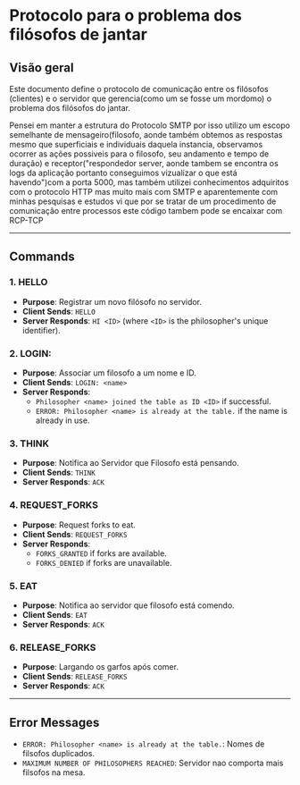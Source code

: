 # Protocolo para o problema dos filósofos de jantar

## Visão geral

Este documento define o protocolo de comunicação entre os filósofos (clientes) e o servidor que gerencia(como um se fosse um mordomo) o problema dos filósofos do jantar.

Pensei em manter a estrutura do Protocolo SMTP por isso utilizo um escopo semelhante de mensageiro(filosofo, aonde também obtemos as respostas mesmo que superficiais e individuais daquela instancia, observamos ocorrer as ações possiveis para o filosofo, seu andamento e tempo de duração) e receptor("respondedor server, aonde tambem se encontra os logs da aplicação portanto conseguimos vizualizar o que está havendo")com a porta 5000, mas também utilizei conhecimentos adquiritos com o protocolo HTTP mas muito mais com SMTP e aparentemente com minhas pesquisas e estudos vi que por se tratar de um procedimento de comunicação entre processos este código tambem pode se encaixar com RCP-TCP

---
## Commands

### 1. **HELLO**
- **Purpose**: Registrar um novo filósofo no servidor.
- **Client Sends**: `HELLO`
- **Server Responds**: `HI <ID>` (where `<ID>` is the philosopher's unique identifier).

### 2. **LOGIN: <name>**
- **Purpose**: Associar um filosofo a um nome e ID.
- **Client Sends**: `LOGIN: <name>`
- **Server Responds**:
  - `Philosopher <name> joined the table as ID <ID>` if successful.
  - `ERROR: Philosopher <name> is already at the table.` if the name is already in use.

### 3. **THINK**
- **Purpose**: Notifica ao Servidor que Filosofo está pensando.
- **Client Sends**: `THINK`
- **Server Responds**: `ACK`

### 4. **REQUEST_FORKS**
- **Purpose**: Request forks to eat.
- **Client Sends**: `REQUEST_FORKS`
- **Server Responds**:
  - `FORKS_GRANTED` if forks are available.
  - `FORKS_DENIED` if forks are unavailable.

### 5. **EAT**
- **Purpose**: Notifica ao servidor que filosofo está comendo.
- **Client Sends**: `EAT`
- **Server Responds**: `ACK`

### 6. **RELEASE_FORKS**
- **Purpose**: Largando os garfos após comer.
- **Client Sends**: `RELEASE_FORKS`
- **Server Responds**: `ACK`

---

## Error Messages

- `ERROR: Philosopher <name> is already at the table.`: Nomes de filsofos duplicados.
- `MAXIMUM NUMBER OF PHILOSOPHERS REACHED`: Servidor nao comporta mais filsofos na mesa.
